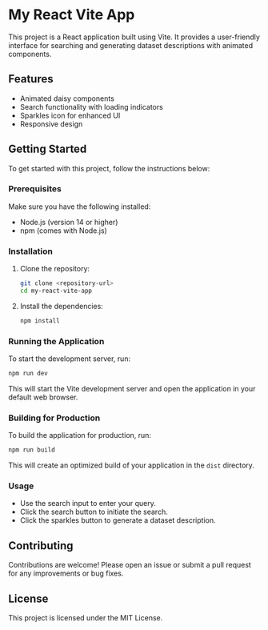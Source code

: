 # My React Vite App

This project is a React application built using Vite. It provides a user-friendly interface for searching and generating dataset descriptions with animated components.

## Features

- Animated daisy components
- Search functionality with loading indicators
- Sparkles icon for enhanced UI
- Responsive design

## Getting Started

To get started with this project, follow the instructions below:

### Prerequisites

Make sure you have the following installed:

- Node.js (version 14 or higher)
- npm (comes with Node.js)

### Installation

1. Clone the repository:

   ```bash
   git clone <repository-url>
   cd my-react-vite-app
   ```

2. Install the dependencies:

   ```bash
   npm install
   ```

### Running the Application

To start the development server, run:

```bash
npm run dev
```

This will start the Vite development server and open the application in your default web browser.

### Building for Production

To build the application for production, run:

```bash
npm run build
```

This will create an optimized build of your application in the `dist` directory.

### Usage

- Use the search input to enter your query.
- Click the search button to initiate the search.
- Click the sparkles button to generate a dataset description.

## Contributing

Contributions are welcome! Please open an issue or submit a pull request for any improvements or bug fixes.

## License

This project is licensed under the MIT License.